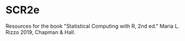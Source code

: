 # SCR2e
Resources for the book "Statistical Computing with R, 2nd ed."
Maria L. Rizzo 2019, Chapman & Hall.
